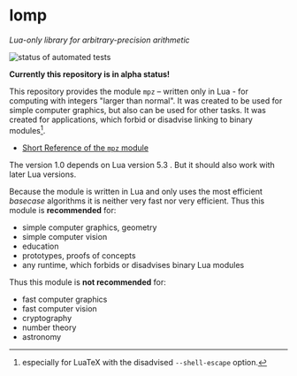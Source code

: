 # lomp
 *Lua-only library for arbitrary-precision arithmetic*

![status of automated tests](https://github.com/seb-mesow/lomp/actions/workflows/automated_tests.yml/badge.svg)

**Currently this repository is in alpha status!**

This repository provides the module `mpz` – written only in Lua - for computing with integers "larger than normal". It was created to be used for simple computer graphics, but also can be used for other tasks. It was created for applications, which forbid or disadvise linking to binary modules[^1].

- [Short Reference of the `mpz` module](doc/mpz_short_ref.md)

The version 1.0 depends on Lua version 5.3 .
But it should also work with later Lua versions.

Because the module is written in Lua and only uses the most efficient *basecase* algorithms it is neither very fast nor very efficient.
Thus this module is **recommended** for:
- simple computer graphics, geometry
- simple computer vision
- education
- prototypes, proofs of concepts
- any runtime, which forbids or disadvises binary Lua modules

Thus this module is **not recommended** for:
- fast computer graphics
- fast computer vision
- cryptography
- number theory
- astronomy

[^1]: especially for LuaTeX with the disadvised `--shell-escape` option.
